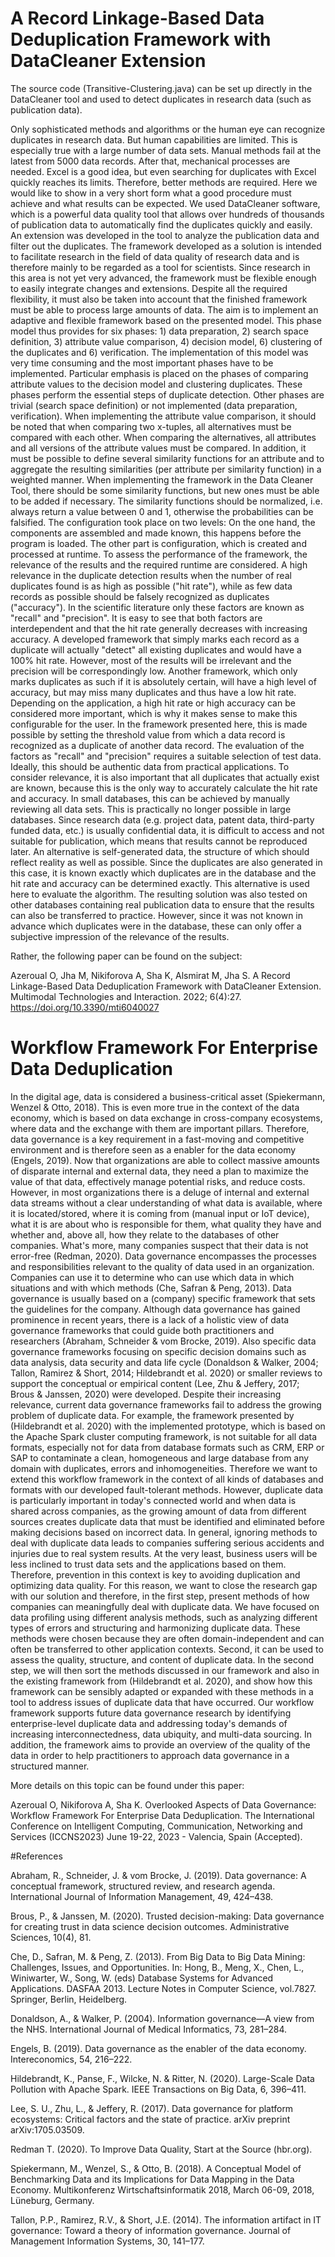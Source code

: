 # A Record Linkage-Based Data Deduplication Framework with DataCleaner Extension

The source code (Transitive-Clustering.java) can be set up directly in the DataCleaner tool and used to detect duplicates in research data (such as publication data).

Only sophisticated methods and algorithms or the human eye can recognize duplicates in research data. But human capabilities are limited. This is especially true with a large number of data sets. Manual methods fail at the latest from 5000 data records. After that, mechanical processes are needed. Excel is a good idea, but even searching for duplicates with Excel quickly reaches its limits. Therefore, better methods are required. Here we would like to show in a very short form what a good procedure must achieve and what results can be expected. We used DataCleaner software, which is a powerful data quality tool that allows over hundreds of thousands of publication data to automatically find the duplicates quickly and easily. An extension was developed in the tool to analyze the publication data and filter out the duplicates. The framework developed as a solution is intended to facilitate research in the field of data quality of research data and is therefore mainly to be regarded as a tool for scientists. Since research in this area is not yet very advanced, the framework must be flexible enough to easily integrate changes and extensions. Despite all the required flexibility, it must also be taken into account that the finished framework must be able to process large amounts of data. The aim is to implement an adaptive and flexible framework based on the presented model. This phase model thus provides for six phases: 1) data preparation, 2) search space definition, 3) attribute value comparison, 4) decision model, 6) clustering of the duplicates and 6) verification. The implementation of this model was very time consuming and the most important phases have to be implemented. Particular emphasis is placed on the phases of comparing attribute values to the decision model and clustering duplicates. These phases perform the essential steps of duplicate detection. Other phases are trivial (search space definition) or not implemented (data preparation, verification). When implementing the attribute value comparison, it should be noted that when comparing two x-tuples, all alternatives must be compared with each other. When comparing the alternatives, all attributes and all versions of the attribute values must be compared. In addition, it must be possible to define several similarity functions for an attribute and to aggregate the resulting similarities (per attribute per similarity function) in a weighted manner.
When implementing the framework in the Data Cleaner Tool, there should be some similarity functions, but new ones must be able to be added if necessary. The similarity functions should be normalized, i.e. always return a value between 0 and 1, otherwise the probabilities can be falsified. The configuration took place on two levels: On the one hand, the components are assembled and made known, this happens before the program is loaded. The other part is configuration, which is created and processed at runtime. To assess the performance of the framework, the relevance of the results and the required runtime are considered. A high relevance in the duplicate detection results when the number of real duplicates found is as high as possible ("hit rate"), while as few data records as possible should be falsely recognized as duplicates ("accuracy"). In the scientific literature only these factors are known as "recall" and "precision". It is easy to see that both factors are interdependent and that the hit rate generally decreases with increasing accuracy. A developed framework that simply marks each record as a duplicate will actually "detect" all existing duplicates and would have a 100% hit rate. However, most of the results will be irrelevant and the precision will be correspondingly low. Another framework, which only marks duplicates as such if it is absolutely certain, will have a high level of accuracy, but may miss many duplicates and thus have a low hit rate.
Depending on the application, a high hit rate or high accuracy can be considered more important, which is why it makes sense to make this configurable for the user. In the framework presented here, this is made possible by setting the threshold value from which a data record is recognized as a duplicate of another data record.
The evaluation of the factors as "recall" and "precision" requires a suitable selection of test data. Ideally, this should be authentic data from practical applications. To consider relevance, it is also important that all duplicates that actually exist are known, because this is the only way to accurately calculate the hit rate and accuracy. In small databases, this can be achieved by manually reviewing all data sets. This is practically no longer possible in large databases. Since research data (e.g. project data, patent data, third-party funded data, etc.) is usually confidential data, it is difficult to access and not suitable for publication, which means that results cannot be reproduced later.
An alternative is self-generated data, the structure of which should reflect reality as well as possible. Since the duplicates are also generated in this case, it is known exactly which duplicates are in the database and the hit rate and accuracy can be determined exactly. This alternative is used here to evaluate the algorithm. The resulting solution was also tested on other databases containing real publication data to ensure that the results can also be transferred to practice. However, since it was not known in advance which duplicates were in the database, these can only offer a subjective impression of the relevance of the results.

Rather, the following paper can be found on the subject:

Azeroual O, Jha M, Nikiforova A, Sha K, Alsmirat M, Jha S. A Record Linkage-Based Data Deduplication Framework with DataCleaner Extension. Multimodal Technologies and Interaction. 2022; 6(4):27. https://doi.org/10.3390/mti6040027 


# Workflow Framework For Enterprise Data Deduplication

In the digital age, data is considered a business-critical asset (Spiekermann, Wenzel & Otto, 2018). This is even more true in the context of the data economy, which is based on data exchange in cross-company ecosystems, where data and the exchange with them are important pillars. Therefore, data governance is a key requirement in a fast-moving and competitive environment and is therefore seen as a enabler for the data economy (Engels, 2019). Now that organizations are able to collect massive amounts of disparate internal and external data, they need a plan to maximize the value of that data, effectively manage potential risks, and reduce costs.
However, in most organizations there is a deluge of internal and external data streams without a clear understanding of what data is available, where it is located/stored, where it is coming from (manual input or IoT device), what it is are about who is responsible for them, what quality they have and whether and, above all, how they relate to the databases of other companies. What's more, many companies suspect that their data is not error-free (Redman, 2020).
Data governance encompasses the processes and responsibilities relevant to the quality of data used in an organization. Companies can use it to determine who can use which data in which situations and with which methods (Che, Safran & Peng, 2013).
Data governance is usually based on a (company) specific framework that sets the guidelines for the company. Although data governance has gained prominence in recent years, there is a lack of a holistic view of data governance frameworks that could guide both practitioners and researchers (Abraham, Schneider & vom Brocke, 2019). Also specific data governance frameworks focusing on specific decision domains such as data analysis, data security and data life cycle (Donaldson & Walker, 2004; Tallon, Ramirez & Short, 2014; Hildebrandt et al. 2020) or smaller reviews to support the conceptual or empirical content (Lee, Zhu & Jeffery, 2017; Brous & Janssen, 2020) were developed. Despite their increasing relevance, current data governance frameworks fail to address the growing problem of duplicate data. For example, the framework presented by (Hildebrandt et al. 2020) with the implemented prototype, which is based on the Apache Spark cluster computing framework, is not suitable for all data formats, especially not for data from database formats such as CRM, ERP or SAP to contaminate a clean, homogeneous and large database from any domain with duplicates, errors and inhomogeneities. Therefore we want to extend this workflow framework in the context of all kinds of databases and formats with our developed fault-tolerant methods. However, duplicate data is particularly important in today's connected world and when data is shared across companies, as the growing amount of data from different sources creates duplicate data that must be identified and eliminated before making decisions based on incorrect data. In general, ignoring methods to deal with duplicate data leads to companies suffering serious accidents and injuries due to real system results. At the very least, business users will be less inclined to trust data sets and the applications based on them. Therefore, prevention in this context is key to avoiding duplication and optimizing data quality.
For this reason, we want to close the research gap with our solution and therefore, in the first step, present methods of how companies can meaningfully deal with duplicate data. We have focused on data profiling using different analysis methods, such as analyzing different types of errors and structuring and harmonizing duplicate data. These methods were chosen because they are often domain-independent and can often be transferred to other application contexts. Second, it can be used to assess the quality, structure, and content of duplicate data. In the second step, we will then sort the methods discussed in our framework and also in the existing framework from (Hildebrandt et al. 2020), and show how this framework can be sensibly adapted or expanded with these methods in a tool to address issues of duplicate data that have occurred. Our workflow framework supports future data governance research by identifying enterprise-level duplicate data and addressing today's demands of increasing interconnectedness, data ubiquity, and multi-data sourcing. In addition, the framework aims to provide an overview of the quality of the data in order to help practitioners to approach data governance in a structured manner.

More details on this topic can be found under this paper:

Azeroual O, Nikiforova A, Sha K. Overlooked Aspects of Data Governance: Workflow Framework For Enterprise Data Deduplication.  The International Conference on Intelligent Computing, Communication, Networking and Services (ICCNS2023) June 19-22, 2023 - Valencia, Spain (Accepted).

#References

Abraham, R., Schneider, J. & vom Brocke, J. (2019). Data governance: A conceptual framework, structured review, and research agenda. International Journal of Information Management, 49, 424–438.

Brous, P., & Janssen, M. (2020). Trusted decision-making: Data governance for creating trust in data science decision outcomes. Administrative Sciences, 10(4), 81.

Che, D., Safran, M. & Peng, Z. (2013). From Big Data to Big Data Mining: Challenges, Issues, and Opportunities. In: Hong, B., Meng, X., Chen, L., Winiwarter, W., Song, W. (eds) Database Systems for Advanced Applications. DASFAA 2013. Lecture Notes in Computer Science, vol.7827. Springer, Berlin, Heidelberg.

Donaldson, A., & Walker, P. (2004). Information governance—A view from the NHS. International Journal of Medical Informatics, 73, 281–284.
 
Engels, B. (2019). Data governance as the enabler of the data economy. Intereconomics, 54, 216–222.

Hildebrandt, K., Panse, F., Wilcke, N. & Ritter, N. (2020). Large-Scale Data Pollution with Apache Spark. IEEE Transactions on Big Data, 6, 396–411.

Lee, S. U., Zhu, L., & Jeffery, R. (2017). Data governance for platform ecosystems: Critical factors and the state of practice. arXiv preprint arXiv:1705.03509.

Redman T. (2020). To Improve Data Quality, Start at the Source (hbr.org).

Spiekermann, M., Wenzel, S., & Otto, B. (2018). A Conceptual Model of Benchmarking Data and its Implications for Data Mapping in the Data Economy.
Multikonferenz Wirtschaftsinformatik 2018, March 06-09, 2018, Lüneburg, Germany.

Tallon, P.P., Ramirez, R.V., & Short, J.E. (2014). The information artifact in IT governance: Toward a theory of information governance. Journal of Management Information Systems, 30, 141–177.

